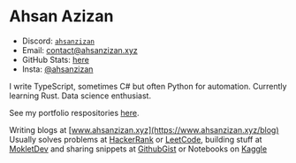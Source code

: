 # Ahsan Azizan
- Discord: [`ahsanzizan`](https://discordapp.com/users/650696568227233823)
- Email: contact@ahsanzizan.xyz
- GitHub Stats: [here](https://github.com/ahsanzizan/stats)
- Insta: [@ahsanzizan](https://instagram.com/ahsanzizan)

I write TypeScript, sometimes C# but often Python for automation. Currently learning Rust. Data science enthusiast.

See my portfolio respositories [here](https://github.com/stars/ahsanzizan/lists/portfolio).

Writing blogs at [www.ahsanzizan.xyz](https://www.ahsanzizan.xyz/blog) <br />
Usually solves problems at [HackerRank](https://www.hackerrank.com/profile/ahsanzizan) or [LeetCode](https://leetcode.com), building stuff at [MokletDev](https://github.com/mokletdev) and sharing snippets at [GithubGist](https://gist.github.com/ahsanzizan) or Notebooks on [Kaggle](https://www.kaggle.com/ahsanawadullahazizan)
